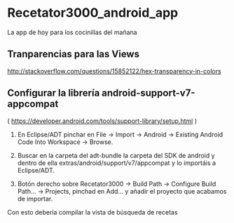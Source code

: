 Recetator3000_android_app
=========================

La app de hoy para los cocinillas del mañana

Tranparencias para las Views
----------------------------

http://stackoverflow.com/questions/15852122/hex-transparency-in-colors

Configurar la librería android-support-v7-appcompat
---------------------------------------------------

( https://developer.android.com/tools/support-library/setup.html )

1. En Eclipse/ADT pinchar en File -> Import -> Android -> Existing Android Code Into Workspace -> Browse.

2. Buscar en la carpeta del adt-bundle la carpeta del SDK de android y dentro de ella extras/android/support/v7/appcompat y lo importáis a Eclipse/ADT.

3. Botón derecho sobre Recetator3000 -> Build Path -> Configure Build Path... -> Projects, pinchad en Add... y añadir el proyecto que acabamos de importar.

Con esto debería compilar la vista de búsqueda de recetas